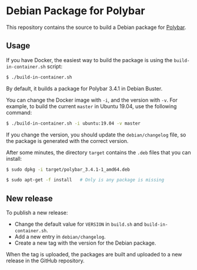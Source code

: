 # Debian Package for Polybar

This repository contains the source to build a Debian package for [Polybar](https://polybar.github.io/).

## Usage

If you have Docker, the easiest way to build the package is using the `build-in-container.sh` script:

```bash
$ ./build-in-container.sh
```

By default, it builds a package for Polybar 3.4.1 in Debian Buster.

You can change the Docker image with `-i`, and the version with `-v`. For example, to build the current `master` in Ubuntu 19.04, use the following command:

```bash
$ ./build-in-container.sh -i ubuntu:19.04 -v master
```

If you change the version, you should update the `debian/changelog` file, so the package is generated with the correct version.

After some minutes, the directory `target` contains the `.deb` files that you can install:

```bash
$ sudo dpkg -i target/polybar_3.4.1-1_amd64.deb

$ sudo apt-get -f install   # Only is any package is missing
```
## New release

To publish a new release:

* Change the default value for `VERSION` in `build.sh` and `build-in-container.sh`.
* Add a new entry in `debian/changelog`.
* Create a new tag with the version for the Debian package.

When the tag is uploaded, the packages are built and uploaded to a new release in the GitHub repository.
